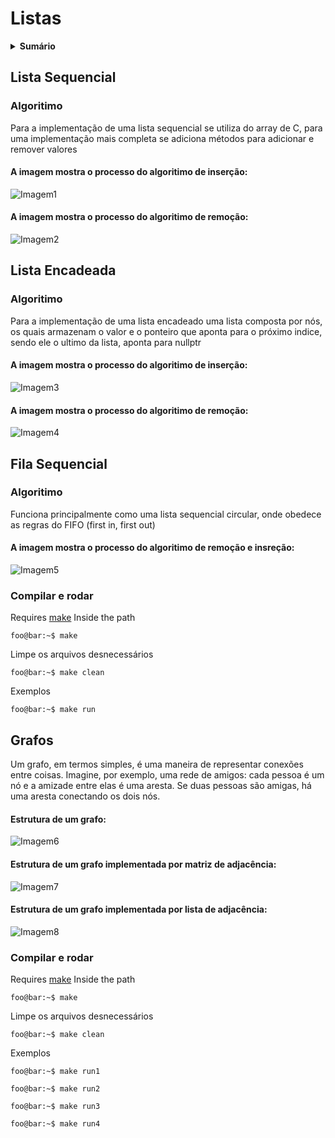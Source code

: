 # Listas

<details><summary> <strong>Sumário</strong></summary>

* [Lista Sequencial](https://github.com/LeomaxFilho/listas?tab=readme-ov-file#lista-sequencial)

* [Lista Encadeada](https://github.com/LeomaxFilho/listas?tab=readme-ov-file#lista-encadeada)
  
* [Fila Encadeada](https://github.com/LeomaxFilho/listas#fila-sequencial)

* [Grafos](https://github.com/LeomaxFilho/listas#grafos)
</details>


## Lista Sequencial
### Algoritimo
  Para a implementação de uma lista sequencial se utiliza do array de C, para uma implementação mais completa se adiciona métodos para adicionar e remover valores
  
#### A imagem mostra o processo do algoritimo de inserção:

![Imagem1](/Lista_seq/Insere.png)

#### A imagem mostra o processo do algoritimo de remoção:

![Imagem2](/Lista_seq/Remove.png)

## Lista Encadeada
### Algoritimo
  Para a implementação de uma lista encadeado uma lista composta por nós, os quais armazenam o valor e o ponteiro que aponta para o próximo indice, sendo ele o ultimo da lista, aponta para nullptr

  #### A imagem mostra o processo do algoritimo de inserção:

![Imagem3](/Lista_enc/Adicionar_how.png)

#### A imagem mostra o processo do algoritimo de remoção:

![Imagem4](/Lista_enc/Remover_how.png)

## Fila Sequencial
### Algoritimo
  Funciona principalmente como uma lista sequencial circular, onde obedece as regras do FIFO (first in, first out)
  
#### A imagem mostra o processo do algoritimo de remoção e insreção:

![Imagem5](/Fila_enc/How.png)

### Compilar e rodar
Requires [make](https://www.gnu.org/software/make/)
Inside the path
```console
foo@bar:~$ make
```
Limpe os arquivos desnecessários
```console
foo@bar:~$ make clean
```
Exemplos
```console
foo@bar:~$ make run
```
## Grafos
  Um grafo, em termos simples, é uma maneira de representar conexões entre coisas. Imagine, por exemplo, uma rede de amigos: cada pessoa é um nó e a amizade entre elas é uma aresta. Se duas pessoas são amigas, há uma aresta conectando os dois nós.

#### Estrutura de um grafo:

![Imagem6](/Grafos/imgs/Graph_str.png)

#### Estrutura de um grafo implementada por matriz de adjacência:

![Imagem7](/Grafos/imgs/Graph_mtx.png)

#### Estrutura de um grafo implementada por lista de adjacência:

![Imagem8](/Grafos/imgs/Graph_lst.png)

### Compilar e rodar
Requires [make](https://www.gnu.org/software/make/)
Inside the path
```console
foo@bar:~$ make
```
Limpe os arquivos desnecessários
```console
foo@bar:~$ make clean
```
Exemplos
```console
foo@bar:~$ make run1
```
```console
foo@bar:~$ make run2
```
```console
foo@bar:~$ make run3
```
```console
foo@bar:~$ make run4
```

